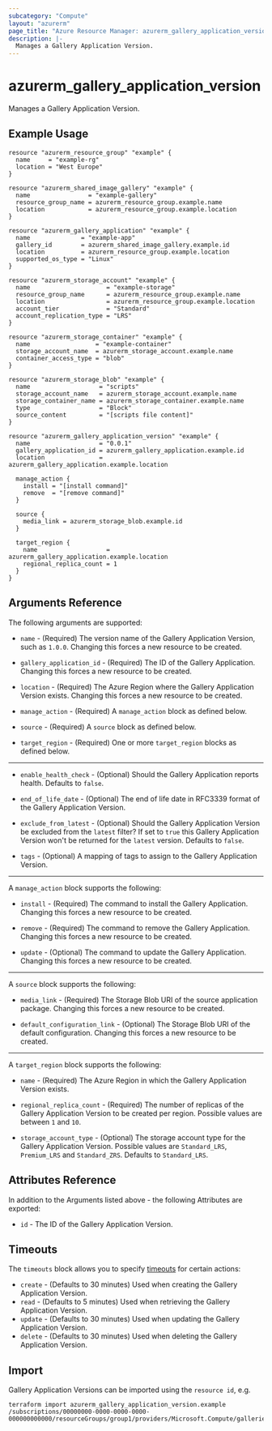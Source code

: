 ```yaml
---
subcategory: "Compute"
layout: "azurerm"
page_title: "Azure Resource Manager: azurerm_gallery_application_version"
description: |-
  Manages a Gallery Application Version.
---
```


# azurerm_gallery_application_version

Manages a Gallery Application Version.

## Example Usage

```hcl
resource "azurerm_resource_group" "example" {
  name     = "example-rg"
  location = "West Europe"
}

resource "azurerm_shared_image_gallery" "example" {
  name                = "example-gallery"
  resource_group_name = azurerm_resource_group.example.name
  location            = azurerm_resource_group.example.location
}

resource "azurerm_gallery_application" "example" {
  name              = "example-app"
  gallery_id        = azurerm_shared_image_gallery.example.id
  location          = azurerm_resource_group.example.location
  supported_os_type = "Linux"
}

resource "azurerm_storage_account" "example" {
  name                     = "example-storage"
  resource_group_name      = azurerm_resource_group.example.name
  location                 = azurerm_resource_group.example.location
  account_tier             = "Standard"
  account_replication_type = "LRS"
}

resource "azurerm_storage_container" "example" {
  name                  = "example-container"
  storage_account_name  = azurerm_storage_account.example.name
  container_access_type = "blob"
}

resource "azurerm_storage_blob" "example" {
  name                   = "scripts"
  storage_account_name   = azurerm_storage_account.example.name
  storage_container_name = azurerm_storage_container.example.name
  type                   = "Block"
  source_content         = "[scripts file content]"
}

resource "azurerm_gallery_application_version" "example" {
  name                   = "0.0.1"
  gallery_application_id = azurerm_gallery_application.example.id
  location               = azurerm_gallery_application.example.location

  manage_action {
    install = "[install command]"
    remove  = "[remove command]"
  }

  source {
    media_link = azurerm_storage_blob.example.id
  }

  target_region {
    name                   = azurerm_gallery_application.example.location
    regional_replica_count = 1
  }
}
```

## Arguments Reference

The following arguments are supported:

* `name` - (Required) The version name of the Gallery Application Version, such as `1.0.0`. Changing this forces a new resource to be created.

* `gallery_application_id` - (Required) The ID of the Gallery Application. Changing this forces a new resource to be created.

* `location` - (Required) The Azure Region where the Gallery Application Version exists. Changing this forces a new resource to be created.

* `manage_action` - (Required) A `manage_action` block as defined below.

* `source` - (Required) A `source` block as defined below.

* `target_region` - (Required) One or more `target_region` blocks as defined below.

---

* `enable_health_check` - (Optional) Should the Gallery Application reports health. Defaults to `false`.

* `end_of_life_date` - (Optional) The end of life date in RFC3339 format of the Gallery Application Version.

* `exclude_from_latest` - (Optional) Should the Gallery Application Version be excluded from the `latest` filter? If set to `true` this Gallery Application Version won't be returned for the `latest` version. Defaults to `false`.

* `tags` - (Optional) A mapping of tags to assign to the Gallery Application Version.

---

A `manage_action` block supports the following:

* `install` - (Required) The command to install the Gallery Application. Changing this forces a new resource to be created.

* `remove` - (Required) The command to remove the Gallery Application. Changing this forces a new resource to be created.

* `update` - (Optional) The command to update the Gallery Application. Changing this forces a new resource to be created.

---

A `source` block supports the following:

* `media_link` - (Required) The Storage Blob URI of the source application package. Changing this forces a new resource to be created.

* `default_configuration_link` - (Optional) The Storage Blob URI of the default configuration. Changing this forces a new resource to be created.

---

A `target_region` block supports the following:

* `name` - (Required) The Azure Region in which the Gallery Application Version exists.

* `regional_replica_count` - (Required) The number of replicas of the Gallery Application Version to be created per region. Possible values are between `1` and `10`.

* `storage_account_type` - (Optional) The storage account type for the Gallery Application Version. Possible values are `Standard_LRS`, `Premium_LRS` and `Standard_ZRS`. Defaults to `Standard_LRS`.

## Attributes Reference

In addition to the Arguments listed above - the following Attributes are exported: 

* `id` - The ID of the Gallery Application Version.

## Timeouts

The `timeouts` block allows you to specify [timeouts](https://www.terraform.io/language/resources/syntax#operation-timeouts) for certain actions:

* `create` - (Defaults to 30 minutes) Used when creating the Gallery Application Version.
* `read` - (Defaults to 5 minutes) Used when retrieving the Gallery Application Version.
* `update` - (Defaults to 30 minutes) Used when updating the Gallery Application Version.
* `delete` - (Defaults to 30 minutes) Used when deleting the Gallery Application Version.

## Import

Gallery Application Versions can be imported using the `resource id`, e.g.

```shell
terraform import azurerm_gallery_application_version.example /subscriptions/00000000-0000-0000-0000-000000000000/resourceGroups/group1/providers/Microsoft.Compute/galleries/gallery1/applications/galleryApplication1/versions/galleryApplicationVersion1
```
